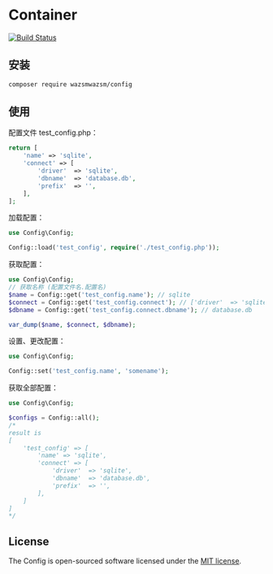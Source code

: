 # Container

[![Build Status](https://travis-ci.org/wazsmwazsm/Config.svg?branch=master)](https://travis-ci.org/wazsmwazsm/Config)

## 安装

```bash
composer require wazsmwazsm/config
```

## 使用

配置文件 test_config.php：
```php
return [
	'name' => 'sqlite',
    'connect' => [ 
        'driver'  => 'sqlite',
        'dbname'  => 'database.db',
        'prefix'  => '',
    ],
];
```

加载配置：
```php
use Config\Config;

Config::load('test_config', require('./test_config.php'));
```

获取配置：
```php
use Config\Config;
// 获取名称 (配置文件名.配置名)
$name = Config::get('test_config.name'); // sqlite
$connect = Config::get('test_config.connect'); // ['driver'  => 'sqlite','dbname'  => 'database.db','prefix'  => '']
$dbname = Config::get('test_config.connect.dbname'); // database.db

var_dump($name, $connect, $dbname);
```

设置、更改配置：
```php
use Config\Config;

Config::set('test_config.name', 'somename');
```

获取全部配置：
```php
use Config\Config;

$configs = Config::all();
/*
result is 
[
    'test_config' => [
        'name' => 'sqlite',
        'connect' => [ 
            'driver'  => 'sqlite',
            'dbname'  => 'database.db',
            'prefix'  => '',
        ],
    ]
]
*/
```

## License

The Config is open-sourced software licensed under the [MIT license](http://opensource.org/licenses/MIT).

